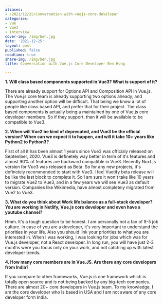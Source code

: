 ```yaml
---
aliases:
- /2021/12/25/Conversation-with-vuejs-core-developer
categories:
- Vue
- Vue3
- Interview
cover-img: /img/ben.jpg
date: '2021-12-25'
layout: post
published: false
readtime: true
share-img: /img/ben.jpg
title: Conversation with Vue.js Core Developer Ben Hong

---
```


**1. Will class based components supported in Vue3? What is support of it?**

There are already support for Options API and Composition API in Vue.js. The
Vue.js core team is already supporting  two options already, and supporting
another option will be difficult. That being we know a lot of people like
class based API, and prefer that for their project. The class based components
is actually being a maintained by one of Vue.js core developer members. So if
they support, then it will be available to be compatible to Vue3.

**2. When will Vue2 be kind of deprecated, and Vue3 be the official version? When
can we expect it to happen, and will it take 10+ years like Python2 to Python3?**

First of all it has been almost 1 years since Vue3 was officialy released on
September, 2020. Vue3 is definetely way better in term of it's features and almost
90% of features are backward compatible in Vue3. Recently Nuxt.js version for Vue3
was released as Beta. So for any new projects, it's definetely recommended to start
with Vue3. I feel Vuetify beta release will be like the last block to complete it.
So I am sure it won't take like 10 years to migrate Vue2 to Vue3, and in a few years
we will see Vue3 as default version. Companies like Wikimedia, have almost completely
migrated from Vue2 to Vue3.

**3. What do you think about Work life balance as a full-stack developer? You are working
in Netlify, Vue.js core developer and even have a youtube channel?**

Hmm. It's a tough question to be honest. I am personally not a fan of 9-5 job culture.
In case of you are a developer, it's very important to understand the priorities
in your life. Also you should link your priorities to what you are interested in.
When I was working, I was looking for jobs which was for Vue.js developer, not a
React developer. In long run, you will have just 2-3 months were you focus only on 
your work, and not catching up with latest developer trends. 

**4. How many core members are in Vue.JS. Are there any core developers from India?**

If you compare to other frameworks, Vue.js is one framework which is totally
open source and is not being backed by any big-tech companies. There are
almost 20+ core developers in Vue.js team. To my knowledge, I am the core developer
who is based in USA and I am not aware of any core developer form India.
